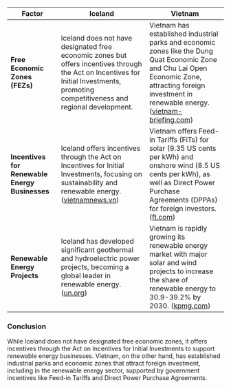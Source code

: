 
| Factor                                    | Iceland                                                                                                           | Vietnam                                                                                                           |
|-------------------------------------------|-------------------------------------------------------------------------------------------------------------------|-------------------------------------------------------------------------------------------------------------------|
| **Free Economic Zones (FEZs)**            | Iceland does not have designated free economic zones but offers incentives through the Act on Incentives for Initial Investments, promoting competitiveness and regional development. | Vietnam has established industrial parks and economic zones like the Dung Quat Economic Zone and Chu Lai Open Economic Zone, attracting foreign investment in renewable energy. ([vietnam-briefing.com](https://www.vietnam-briefing.com/doing-business-guide/vietnam/sector-insights/industry-spotlight-vietnam-s-renewable-energy-market)) |
| **Incentives for Renewable Energy Businesses** | Iceland offers incentives through the Act on Incentives for Initial Investments, focusing on sustainability and renewable energy. ([vietnamnews.vn](https://vietnamnews.vn/environment/1658695/viet-nam-s-path-to-a-green-economy-challenges-and-opportunities.html)) | Vietnam offers Feed-in Tariffs (FiTs) for solar (9.35 US cents per kWh) and onshore wind (8.5 US cents per kWh), as well as Direct Power Purchase Agreements (DPPAs) for foreign investors. ([ft.com](https://www.ft.com/content/61ae72f0-45a0-4fcc-99b5-126c7ef1b04c)) |
| **Renewable Energy Projects**             | Iceland has developed significant geothermal and hydroelectric power projects, becoming a global leader in renewable energy. ([un.org](https://www.un.org/en/chronicle/article/icelands-sustainable-energy-story-model-world)) | Vietnam is rapidly growing its renewable energy market with major solar and wind projects to increase the share of renewable energy to 30.9-39.2% by 2030. ([kpmg.com](https://kpmg.com/vn/en/home/insights/2023/09/pdp-8-key-developments-in-renewable-energy-for-vietnam.html)) |

### Conclusion

While Iceland does not have designated free economic zones, it offers incentives through the Act on Incentives for Initial Investments to support renewable energy businesses. Vietnam, on the other hand, has established industrial parks and economic zones that attract foreign investment, including in the renewable energy sector, supported by government incentives like Feed-in Tariffs and Direct Power Purchase Agreements.
